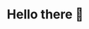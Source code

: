 <h1 align="center" font-size="20">Hello there 👋</h1>


<!--<p align="center"><img src="kael.gif" width=100px> <img src="sylvanas.gif" width=138px><img src="illidan.gif" width=138px></p>
<p align="center"><img src="grass.gif" width=100% height=100px></p> -->
<p></p>
